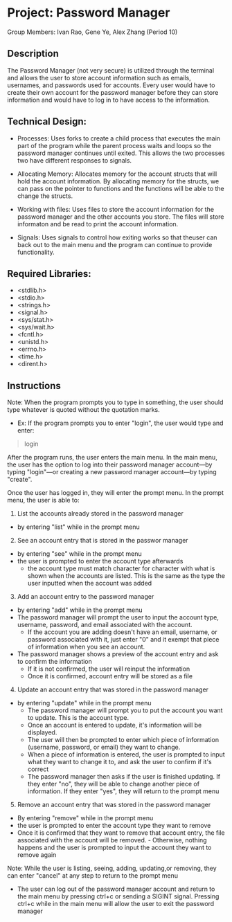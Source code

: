 # Project: Password Manager

Group Members: Ivan Rao, Gene Ye, Alex Zhang (Period 10)

## Description
The Password Manager (not very secure) is utilized through the terminal and allows the user to store account information such as emails, usernames, and passwords used for accounts. Every user would have to create their own account for the password manager before they can store information and would have to log in to have access to the information. 

## Technical Design:
- Processes:
 Uses forks to create a child process that executes the main part of the program while the parent process waits and loops so the password manager continues until exited. This allows the two processes two have different responses to signals. 

- Allocating Memory:
  Allocates memory for the account structs that will hold the account information. By allocating memory for the structs, we can pass on the pointer to functions and the functions will be able to the change the structs.

- Working with files:
  Uses files to store the account information for the password manager and the other accounts you store. The files will store informaton and be read to print the account information. 

- Signals:
  Uses signals to control how exiting works so that theuser can back out to the main menu and the program can continue to provide functionality.

## Required Libraries:
- <stdlib.h> 
- <stdio.h>
- <strings.h>
- <signal.h>
- <sys/stat.h>
- <sys/wait.h>
- <fcntl.h>
- <unistd.h>
- <errno.h>
- <time.h>
- <dirent.h>

## Instructions
Note: When the program prompts you to type in something, the user should type whatever is quoted without the quotation marks.
- Ex: If the program prompts you to enter "login", the user would type and enter:
> login

After the program runs, the user enters the main menu. In the main menu, the user has the option to log into their password manager account—by typing "login"—or creating a new password manager account—by typing "create".

Once the user has logged in, they will enter the prompt menu.
In the prompt menu, the user is able to:

1. List the accounts already stored in the password manager
  - by entering "list" while in the prompt menu

2. See an account entry that is stored in the passwor manager
  - by entering "see" while in the prompt menu
  - the user is prompted to enter the account type afterwards
    - the account type must match character for character with what is shown when the accounts are listed. This is the same as the type the user inputted when the account was added

3. Add an account entry to the password manager
 - by entering "add" while in the prompt menu
  - The password manager will prompt the user to input the account type, username, password, and email associated with the account.
    - If the account you are adding doesn't have an email, username, or password associated with it, just enter "0" and it exempt that piece of information when you see an account.
  - The password manager shows a preview of the account entry and ask to confirm the information
    - If it is not confirmed, the user will reinput the information
    - Once it is confirmed, account entry will be stored as a file

4. Update an account entry that was stored in the password manager
 - by entering "update" while in the prompt menu
   - The password manager will prompt you to put the account you want to update. This is the account type.
   - Once an account is entered to update, it's information will be displayed.
   - The user will then be prompted to enter which piece of information (username, password, or email) they want to change.
    - When a piece of information is entered, the user is prompted to input what they want to change it to, and ask the user to confirm if it's correct
    - The password manager then asks if the user is finished updating. If they enter "no", they will be able to change another piece of information. If they enter "yes", they will return to the prompt menu

  5. Remove an account entry that was stored in the password manager
   - By entering "remove" while in the prompt menu
   - the user is prompted to enter the account type they want to remove
   - Once it is confirmed that they want to remove that account entry, the file associated with the account will be removed.
    - Otherwise, nothing happens and the user is prompted to input the account they want to remove again

Note: While the user is listing, seeing, adding, updating,or removing, they can enter "cancel" at any step to return to the prompt menu

- The user can log out of the password manager account and return to the main menu by pressing ctrl+c or sending a SIGINT signal. Pressing ctrl+c while in the main menu will allow the user to exit the password manager


